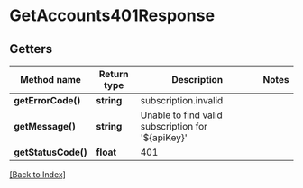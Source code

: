 # GetAccounts401Response

## Getters

Method name | Return type | Description | Notes
------------ | ------------- | ------------- | -------------
**getErrorCode()** | **string** | subscription.invalid |
**getMessage()** | **string** | Unable to find valid subscription for '${apiKey}' |
**getStatusCode()** | **float** | 401 |

[[Back to Index]](../index.md)
